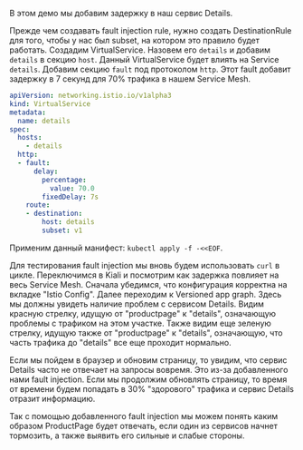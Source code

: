 В этом демо мы добавим задержку в наш сервис Details.

Прежде чем создавать fault injection rule, нужно создать DestinationRule для того, чтобы у нас был subset, на котором это правило будет работать. Создадим VirtualService. Назовем его `details` и добавим `details` в секцию `host`. Данный VirtualService будет влиять на Service `details`. Добавим секцию `fault` под протоколом `http`. Этот fault добавит задержку в 7 секунд для 70% трафика в нашем Service Mesh.

```yaml
apiVersion: networking.istio.io/v1alpha3
kind: VirtualService
metadata:
  name: details
spec:
  hosts:
    - details
  http:
  - fault:
      delay:
        percentage:
          value: 70.0
        fixedDelay: 7s
    route:
    - destination:
        host: details
        subset: v1
```

Применим данный манифест: `kubectl apply -f -<<EOF`.

Для тестирования fault injection мы вновь будем использовать `curl` в цикле. Переключимся в Kiali и посмотрим как задержка повлияет на весь Service Mesh. Сначала убедимся, что конфигурация корректна на вкладке "Istio Config". Далее переходим к Versioned app graph. Здесь мы должны увидеть наличие проблем с сервисом Details. Видим красную стрелку, идущую от "productpage" к "details", означающую проблемы с трафиком на этом участке. Также видим еще зеленую стрелку, идущую также от "productpage" к "details", означающую, что часть трафика до "details" все еще проходит нормально.

Если мы пойдем в браузер и обновим страницу, то увидим, что сервис Details часто не отвечает на запросы вовремя. Это из-за добавленного нами fault injection. Если мы продолжим обновлять страницу, то время от времени будем попадать в 30% "здорового" трафика и сервис Details отразит информацию.

Так с помощью добавленного fault injection мы можем понять каким образом ProductPage будет отвечать, если один из сервисов начнет тормозить, а также выявить его сильные и слабые стороны.
